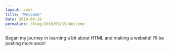 ```yaml
---
layout: post
title: "Welcome"
date: 2019-09-19
permalink: /blog/2019/09/19/Welcome
---
```


Began my journey in learning a bit about HTML and making a website! I'll be posting more soon!
